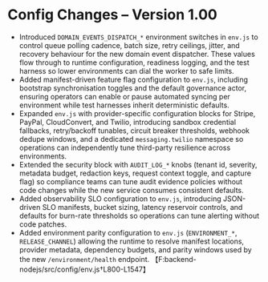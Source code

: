 # Config Changes – Version 1.00

- Introduced `DOMAIN_EVENTS_DISPATCH_*` environment switches in `env.js` to control queue polling cadence, batch size, retry ceilings, jitter, and recovery behaviour for the new domain event dispatcher. These values flow through to runtime configuration, readiness logging, and the test harness so lower environments can dial the worker to safe limits.
- Added manifest-driven feature flag configuration to `env.js`, including bootstrap synchronisation toggles and the default governance actor, ensuring operators can enable or pause automated syncing per environment while test harnesses inherit deterministic defaults.
- Expanded `env.js` with provider-specific configuration blocks for Stripe, PayPal, CloudConvert, and Twilio, introducing sandbox credential fallbacks, retry/backoff tunables, circuit breaker thresholds, webhook dedupe windows, and a dedicated `messaging.twilio` namespace so operations can independently tune third-party resilience across environments.
- Extended the security block with `AUDIT_LOG_*` knobs (tenant id, severity, metadata budget, redaction keys, request context toggle, and capture flag) so compliance teams can tune audit evidence policies without code changes while the new service consumes consistent defaults.
- Added observability SLO configuration to `env.js`, introducing JSON-driven SLO manifests, bucket sizing, latency reservoir controls, and defaults for burn-rate thresholds so operations can tune alerting without code patches.
- Added environment parity configuration to `env.js` (`ENVIRONMENT_*`, `RELEASE_CHANNEL`) allowing the runtime to resolve manifest locations, provider metadata, dependency budgets, and parity windows used by the new `/environment/health` endpoint. 【F:backend-nodejs/src/config/env.js†L800-L1547】
